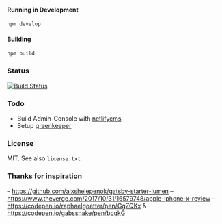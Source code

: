 


#### Running in Development
`npm develop`

#### Building
`npm build`

### Status
[![Build Status](https://travis-ci.org/logrinto/website.svg?branch=master)](https://travis-ci.org/logrinto/website)

### Todo
* Build Admin-Console with [netlifycms](https://www.netlifycms.org/)
* Setup [greenkeeper](https://greenkeeper.io/)

### License
MIT. See also `license.txt`


### Thanks for inspiration
– https://github.com/alxshelepenok/gatsby-starter-lumen
– https://www.theverge.com/2017/10/31/16579748/apple-iphone-x-review
– https://codepen.io/raphaelgoetter/pen/GgZQKx & https://codepen.io/gabssnake/pen/bcqkG
